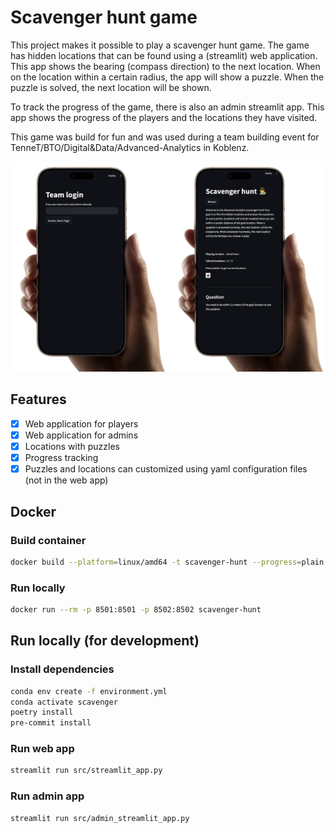 # Scavenger hunt game
This project makes it possible to play a scavenger hunt game. The game has hidden locations that can be found using a (streamlit) web application. This app shows the bearing (compass direction) to the next location. When on the location within a certain radius, the app will show a puzzle. When the puzzle is solved, the next location will be shown.

To track the progress of the game, there is also an admin streamlit app. This app shows the progress of the players and the locations they have visited.

This game was build for fun and was used during a team building event for TenneT/BTO/Digital&Data/Advanced-Analytics in Koblenz.

![Hands holding an Iphone and the both webapps.](assets/app_screens.png?raw=true "Screenshot of the webapps.")

## Features
- [x] Web application for players
- [x] Web application for admins
- [x] Locations with puzzles
- [x] Progress tracking
- [x] Puzzles and locations can customized using yaml configuration files (not in the web app)

## Docker
### Build container
```bash
docker build --platform=linux/amd64 -t scavenger-hunt --progress=plain .
```

### Run locally
```bash
docker run --rm -p 8501:8501 -p 8502:8502 scavenger-hunt
```

## Run locally (for development)
### Install dependencies
```bash
conda env create -f environment.yml
conda activate scavenger
poetry install
pre-commit install
```

### Run web app
```bash
streamlit run src/streamlit_app.py
```

### Run admin app
```bash
streamlit run src/admin_streamlit_app.py
```
